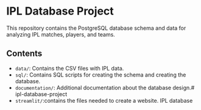 # IPL Database Project

This repository contains the PostgreSQL database schema and data for analyzing IPL matches, players, and teams.

## Contents

- `data/`: Contains the CSV files with IPL data.
- `sql/`: Contains SQL scripts for creating the schema and creating the database.
- `documentation/`: Additional documentation about the database design.# ipl-database-project
- `streamlit/`:contains the files needed to create a website.
IPL database 
